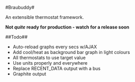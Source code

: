 #Braubuddy#

An extensible thermostat framework.

**Not *quite* ready for production - watch for a release soon**

##Todo##
 * Auto-reload graphs every <interval> secs w/AJAX
 * Add cool/heat as background bar graph in light colours
 * All thermostats to use target value
 * Use units properly and everywhere
 * Replace RECENT_DATA output with a bus
 * Graphite output
